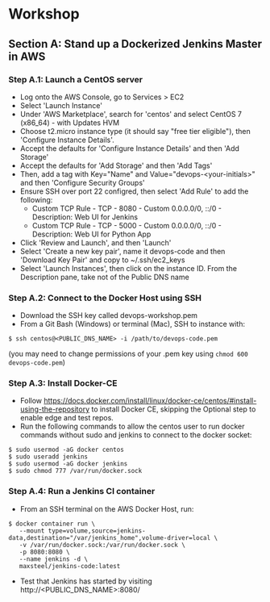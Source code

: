 # Workshop
## Section A: Stand up a Dockerized Jenkins Master in AWS
### Step A.1: Launch a CentOS server
* Log onto the AWS Console, go to Services > EC2
* Select 'Launch Instance'
* Under 'AWS Marketplace', search for 'centos' and select CentOS 7 (x86_64) - with Updates HVM
* Choose t2.micro instance type (it should say "free tier eligible"), then 'Configure Instance Details'.
* Accept the defaults for 'Configure Instance Details' and then 'Add Storage'
* Accept the defaults for 'Add Storage' and then 'Add Tags'
* Then, add a tag with Key="Name" and Value="devops-\<your-initials\>" and then 'Configure Security Groups'
* Ensure SSH over port 22 configred, then select 'Add Rule' to add the following:
   * Custom TCP Rule - TCP - 8080 - Custom 0.0.0.0/0, ::/0 - Description: Web UI for Jenkins
   * Custom TCP Rule - TCP - 5000 - Custom 0.0.0.0/0, ::/0 - Description: Web UI for Python App
* Click 'Review and Launch', and then 'Launch' 
* Select 'Create a new key pair', name it devops-code and then 'Download Key Pair' and copy to ~/.ssh/ec2_keys
* Select 'Launch Instances', then click on the instance ID. From the Description pane, take not of the Public DNS name

### Step A.2: Connect to the Docker Host using SSH
* Download the SSH key called devops-workshop.pem
* From a Git Bash (Windows) or terminal (Mac), SSH to instance with:
```
$ ssh centos@<PUBLIC_DNS_NAME> -i /path/to/devops-code.pem
```
(you may need to change permissions of your .pem key using `chmod 600 devops-code.pem`)

### Step A.3: Install Docker-CE
* Follow https://docs.docker.com/install/linux/docker-ce/centos/#install-using-the-repository to install Docker CE, skipping the Optional step to enable edge and test repos.
* Run the following commands to allow the centos user to run docker commands without sudo and jenkins to connect to the docker socket:
```
$ sudo usermod -aG docker centos
$ sudo useradd jenkins
$ sudo usermod -aG docker jenkins
$ sudo chmod 777 /var/run/docker.sock
```

### Step A.4: Run a Jenkins CI container
* From an SSH terminal on the AWS Docker Host, run:
```
$ docker container run \
   --mount type=volume,source=jenkins-data,destination="/var/jenkins_home",volume-driver=local \
   -v /var/run/docker.sock:/var/run/docker.sock \
   -p 8080:8080 \
   --name jenkins -d \
   maxsteel/jenkins-code:latest
```
* Test that Jenkins has started by visiting http://<PUBLIC_DNS_NAME>:8080/
